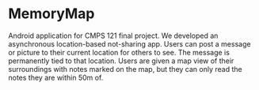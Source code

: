 # MemoryMap

Android application for CMPS 121 final project. We developed an asynchronous location-based not-sharing app.
Users can post a message or picture to their current location for others to see. The message is permanently tied to that
location. Users are given a map view of their surroundings with notes marked on the map, but they can only read the notes
they are within 50m of.
